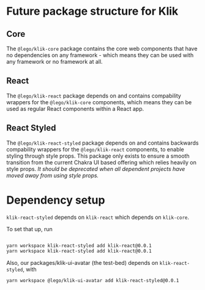 # Future package structure for Klik

## Core

The `@lego/klik-core` package contains the core web components that have no dependencies on any framework - which means they can be used with any framework or no framework at all.

## React

The `@lego/klik-react` package depends on and contains compability wrappers for the `@lego/klik-core` components, which means they can be used as regular React components within a React app.

## React Styled

The `@lego/klik-react-styled` package depends on and contains backwards compability wrappers for the `@lego/klik-react` components, to enable styling through style props. This package only exists to ensure a smooth transition from the current Chakra UI based offering which relies heavily on style props. _It should be deprecated when all dependent projects have moved away from using style props._

# Dependency setup

`klik-react-styled` depends on `klik-react` which depends on `klik-core`.

To set that up, run

```sh

yarn workspace klik-react-styled add klik-react@0.0.1
yarn workspace klik-react-styled add klik-react@0.0.1

```

Also, our packages/klik-ui-avatar (the test-bed) depends on `klik-react-styled`, with

```sh
yarn workspace @lego/klik-ui-avatar add klik-react-styled@0.0.1

```
